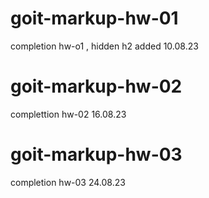 # goit-markup-hw-01

completion hw-o1 , hidden h2 added 10.08.23

# goit-markup-hw-02

complettion hw-02 16.08.23

# goit-markup-hw-03

completion hw-03 24.08.23
